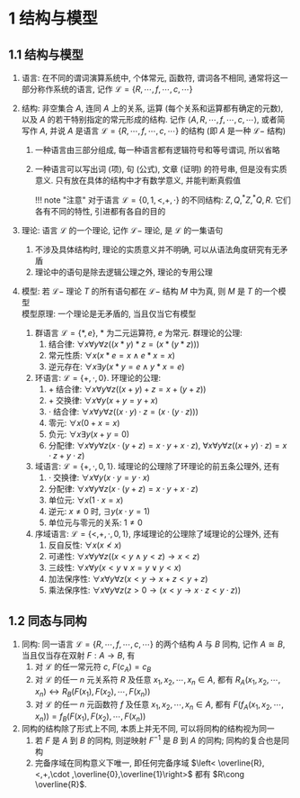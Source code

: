 # 1 结构与模型

## 1.1 结构与模型
1. 语言: 在不同的谓词演算系统中, 个体常元, 函数符, 谓词各不相同, 通常将这一部分称作系统的语言, 记作 $\mathcal{L}=\{R,\cdots ,f,\cdots ,c,\cdots \}$
2. 结构: 非空集合 $A$, 连同 $A$ 上的关系, 运算 (每个关系和运算都有确定的元数), 以及 $A$ 的若干特别指定的常元形成的结构. 记作 $\left< A,R,\cdots ,f,\cdots ,c,\cdots \right>$, 或者简写作 $A$, 并说 $A$ 是语言 $\mathcal{L}=\{R,\cdots ,f,\cdots ,c,\cdots \}$ 的结构 (即 $A$ 是一种 $\mathcal{L}-$ 结构)
    1. 一种语言由三部分组成, 每一种语言都有逻辑符号和等号谓词, 所以省略
    2. 一种语言可以写出词 (项), 句 (公式), 文章 (证明) 的符号串, 但是没有实质意义. 只有放在具体的结构中才有数学意义, 并能判断真假值

        !!! note "注意"
            对于语言 $\mathcal{L}=\{0,1,<,+,\cdot \}$ 的不同结构: $Z,Q,^*Z,^*Q,R$. 它们各有不同的特性, 引进都有各自的目的

3. 理论: 语言 $\mathcal{L}$ 的一个理论, 记作 $\mathcal{L}-$ 理论, 是 $\mathcal{L}$ 的一集语句
    1. 不涉及具体结构时, 理论的实质意义并不明确, 可以从语法角度研究有无矛盾
    2. 理论中的语句是除去逻辑公理之外, 理论的专用公理
4. 模型: 若 $\mathcal{L}-$ 理论 $T$ 的所有语句都在 $\mathcal{L}-$ 结构 $M$ 中为真, 则 $M$ 是 $T$ 的一个模型  
    模型原理: 一个理论是无矛盾的, 当且仅当它有模型
    1. 群语言 $\mathcal{L}=\{*,e\}$, $*$ 为二元运算符, $e$ 为常元. 群理论的公理:
        1. 结合律: $\forall x\forall y\forall z((x*y)*z=(x*(y*z)))$
        2. 常元性质: $\forall x(x*e=x\wedge e*x=x)$
        3. 逆元存在: $\forall x\exists y(x*y=e\wedge y*x=e)$
    2. 环语言: $\mathcal{L}=\{+,\cdot ,0\}$. 环理论的公理:
        1. $+$ 结合律: $\forall x\forall y\forall z((x+y)+z=x+(y+z))$
        2. $+$ 交换律: $\forall x\forall y(x+y=y+x)$
        3. $\cdot$ 结合律: $\forall x\forall y\forall z((x\cdot y)\cdot z=(x\cdot (y\cdot z)))$
        4. 零元: $\forall x(0+x=x)$
        5. 负元: $\forall x\exists y(x+y=0)$
        6. 分配律: $\forall x\forall y\forall z(x\cdot(y+z)=x\cdot y+x\cdot z)$, $\forall x\forall y\forall z((x+y)\cdot z)=x\cdot z+y\cdot z)$
    3. 域语言: $\mathcal{L}=\{+,\cdot ,0,1\}$. 域理论的公理除了环理论的前五条公理外, 还有
        1. $\cdot$ 交换律: $\forall x\forall y(x\cdot y=y\cdot x)$
        2. 分配律: $\forall x\forall y\forall z(x\cdot(y+z)=x\cdot y+x\cdot z)$
        3. 单位元: $\forall x(1\cdot x=x)$
        4. 逆元: $x\neq 0$ 时, $\exists y(x\cdot y=1)$
        5. 单位元与零元的关系: $1\neq 0$
    4. 序域语言: $\mathcal{L}=\{<,+,\cdot ,0,1\}$, 序域理论的公理除了域理论的公理外, 还有
        1. 反自反性: $\forall x(x\nless x)$
        2. 可递性: $\forall x\forall y\forall z((x<y\wedge y<z)\to x<z)$
        3. 三歧性: $\forall x\forall y(x<y\vee x=y\vee y<x)$
        4. 加法保序性: $\forall x\forall y\forall z(x<y\to x+z<y+z)$
        5. 乘法保序性: $\forall x\forall y\forall z(z>0\to (x<y\to x\cdot z<y\cdot z))$

## 1.2 同态与同构
1. 同构: 同一语言 $\mathcal{L}=\{R,\cdots ,f,\cdots ,c,\cdots \}$ 的两个结构 $A$ 与 $B$ 同构, 记作 $A\cong B$, 当且仅当存在双射 $F:A\to B$, 有
    1. 对 $\mathcal{L}$ 的任一常元符 $c$, $F(c_A)=c_B$
    2. 对 $\mathcal{L}$ 的任一 $n$ 元关系符 $R$ 及任意 $x_1,x_2,\cdots ,x_n\in A$, 都有 $R_A(x_1,x_2,\cdots ,x_n)\leftrightarrow R_B(F(x_1),F(x_2),\cdots ,F(x_n))$
    3. 对 $\mathcal{L}$ 的任一 $n$ 元函数符 $f$ 及任意 $x_1,x_2,\cdots ,x_n\in A$, 都有 $F(f_A(x_1,x_2,\cdots ,x_n))=f_B(F(x_1),F(x_2),\cdots ,F(x_n))$
2. 同构的结构除了形式上不同, 本质上并无不同, 可以将同构的结构视为同一
    1. 若 $F$ 是 $A$ 到 $B$ 的同构, 则逆映射 $F^{-1}$ 是 $B$ 到 $A$ 的同构; 同构的复合也是同构
    2. 完备序域在同构意义下唯一, 即任何完备序域 $\left< \overline{R},<,+,\cdot ,\overline{0},\overline{1}\right>$ 都有 $R\cong \overline{R}$.